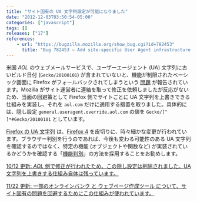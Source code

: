 ```yaml
---
title: "サイト固有の UA 文字列設定が可能になりました"
date: "2012-12-03T03:50:54-05:00"
categories: ["javascript"]
tags: []
releases: ["17"]
references:
    - url: "https://bugzilla.mozilla.org/show_bug.cgi?id=782453"
      title: "Bug 782453 – Add site-specific User Agent infrastructure and use it to fix AOL Mail"
---
```

米国 *AOL* のウェブメールサービスで、ユーザーエージェント (UA) 文字列に古いビルド日付 (`Gecko/20100101`) が含まれていないと、機能が制限されたベーシック画面に Firefox がフォールバックされてしまうという [問題](https://bugzilla.mozilla.org/show_bug.cgi?id=778408) が報告されています。Mozilla がサイト運営者に連絡を取って修正を依頼しましたが反応がないため、当面の回避策として Firefox 側でサイトごとに UA 文字列を上書きできる仕組みを実装し、それを `aol.com` だけに適用する措置を取りました。具体的には、隠し設定 `general.useragent.override.aol.com` の値を `Gecko/[^ ]*#Gecko/20100101` としています。

[Firefox の UA 文字列](https://developer.mozilla.org/docs/Gecko_user_agent_string_reference) は、[Firefox 4](https://hacks.mozilla.org/2010/09/final-user-agent-string-for-firefox-4/) を皮切りに、時々細かな変更が行われています。ブラウザー判別を行うのであれば、今後も変わる可能性のある UA 文字列を確認するのではなく、特定の機能 (オブジェクトや関数など) が実装されているかどうかを確認する「[機能判別](https://developer.mozilla.org/docs/Browser_Feature_Detection)」の方法を採用することをお勧めします。

<ins datetime="2012-10-12">10/12 更新: *AOL* 側で修正が行われたため、[この隠し設定は削除されました](https://bugzilla.mozilla.org/show_bug.cgi?id=797363)。UA 文字列を上書きする仕組み自体は残っています。</ins>

<ins datetime="2012-11-22">11/22 更新: [一部のオンラインバンク](https://bugzilla.mozilla.org/show_bug.cgi?id=792054) と [ウェブページ作成ツール](https://bugzilla.mozilla.org/show_bug.cgi?id=799502) について、サイト固有の問題を回避するためにこの仕組みが使われています。</ins>
